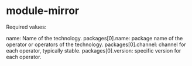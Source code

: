 # module-mirror

Required values:

name: Name of the technology.
packages[0].name: package name of the operator or operators of the technology.
packages[0].channel: channel for each operator, typically stable.
packages[0].version: specific version for each operator.

